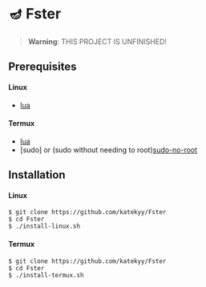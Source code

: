 # 🪔 Fster

> **Warning**:
> THIS PROJECT IS UNFINISHED!

## Prerequisites
#### Linux
- [lua]

#### Termux
- [lua]
- [sudo] or (sudo without needing to root)[sudo-no-root]

## Installation
#### Linux
```console
$ git clone https://github.com/katekyy/Fster
$ cd Fster
$ ./install-linux.sh
```

#### Termux
```console
$ git clone https://github.com/katekyy/Fster
$ cd Fster
$ ./install-termux.sh
```

[lua]: https://www.lua.org/download.html
[sudo-no-root]: https://github.com/virtual-designer/termux-sudo-without-root
